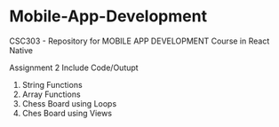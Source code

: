 # Mobile-App-Development
CSC303 - Repository for MOBILE APP DEVELOPMENT Course in React Native

Assignment 2 Include Code/Outupt
1. String Functions
2. Array Functions
3. Chess Board using Loops
4. Ches Board using Views
